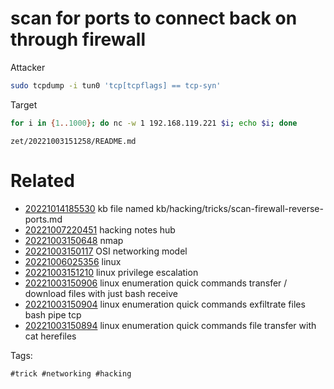 # scan for ports to connect back on through firewall
Attacker
```bash
sudo tcpdump -i tun0 'tcp[tcpflags] == tcp-syn'
```
Target
```bash
for i in {1..1000}; do nc -w 1 192.168.119.221 $i; echo $i; done
```

` zet/20221003151258/README.md `

# Related

- [20221014185530](/zet/20221014185530/README.md) kb file named kb/hacking/tricks/scan-firewall-reverse-ports.md
- [20221007220451](/zet/20221007220451/README.md) hacking notes hub
- [20221003150648](/zet/20221003150648/README.md) nmap
- [20221003150117](/zet/20221003150117/README.md) OSI networking model
- [20221006025356](/zet/20221006025356/README.md) linux
- [20221003151210](/zet/20221003151210/README.md) linux privilege escalation
- [20221003150906](/zet/20221003150906/README.md) linux enumeration quick commands transfer / download files with just bash receive
- [20221003150904](/zet/20221003150904/README.md) linux enumeration quick commands exfiltrate files bash pipe tcp
- [20221003150894](/zet/20221003150894/README.md) linux enumeration quick commands file transfer with cat herefiles

Tags:

    #trick #networking #hacking
